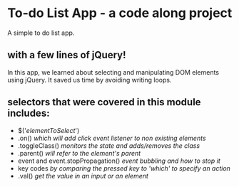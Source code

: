 # To-do List App - a code along project

A simple to do list app.

## with a **few lines** of jQuery!

In this app, we learned about selecting and manipulating DOM elements using jQuery. It saved us time by avoiding writing loops.

## selectors that were covered in this module includes:

* $('*elementToSelect*')
* .on() *which will add click event listener to non existing elements*
* .toggleClass() *monitors the state and adds/removes the class*
* .parent() *will refer to the element's parent*
* event and event.stopPropagation() *event bubbling and how to stop it*
* key codes *by comparing the pressed key to 'which' to specify an action*
* .val() *get the value in an input or an element*
